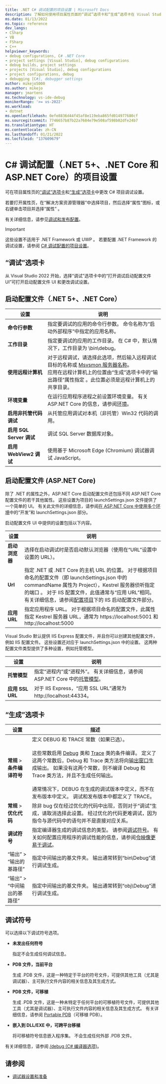 ```yaml
---
title: .NET C# 调试配置的项目设置 | Microsoft Docs
description: 了解如何使用项目属性页面的“调试”选项卡和“生成”选项卡在 Visual Studio 中更改 C# .NET 5+ 或 .NET Core 调试配置的项目设置。
ms.date: 01/13/2022
ms.topic: reference
dev_langs:
- CSharp
- VB
- FSharp
- C++
helpviewer_keywords:
- debug configurations, C# .NET Core
- project settings [Visual Studio], debug configurations
- debug builds, project settings
- projects [Visual Studio], debug configurations
- project configurations, debug
- debugging [C#], debugger settings
author: mikejo5000
ms.author: mikejo
manager: jmartens
ms.technology: vs-ide-debug
monikerRange: '>= vs-2022'
ms.workload:
- dotnet
ms.openlocfilehash: 0efe8836d44f45af8e119eba865fd014977680cf
ms.sourcegitcommit: 7746657b87b22a7684e79e508af598b02dfe24b7
ms.translationtype: HT
ms.contentlocale: zh-CN
ms.lasthandoff: 01/21/2022
ms.locfileid: "137609679"
---
```

# <a name="project-settings-for-c-debug-configurations-net-5-net-core-and-aspnet-core"></a>C# 调试配置（.NET 5+、.NET Core 和 ASP.NET Core）的项目设置

可在项目属性页的[“调试”选项卡](#debug-tab)和[“生成”选项卡](#build-tab)中更改 C# 项目调试设置。

若要打开属性页，在“解决方案资源管理器”中选择项目，然后选择“属性”图标，或右键单击项目并选择“属性”  。

有关详细信息，请参见[调试和发布配置](how-to-set-debug-and-release-configurations.md)。

>[!IMPORTANT]
>这些设置不适用于 .NET Framework 或 UWP 。 若要配置 .NET Framework 的调试设置，请参阅 [C# 调试配置的项目设置](../debugger/project-settings-for-csharp-debug-configurations.md)。

## <a name="debug-tab"></a>“调试”选项卡

从 Visual Studio 2022 开始，选择“调试”选项卡中的“打开调试启动配置文件 UI”可打开启动配置文件 UI 和更改调试设置。

## <a name="launch-profile-net-5-net-core"></a>启动配置文件（.NET 5+、.NET Core）

|设置|说明|
|-------------------------------------| - |
|**命令行参数** | 指定要调试的应用的命令行参数。 命令名称为“启动外部程序”中指定的应用名称。 |
|**工作目录** | 指定要调试的应用的工作目录。 在 C# 中，默认情况下，工作目录为 \bin\debug。 |
|**使用远程计算机**|对于远程调试，请选择此选项，然后输入远程调试目标的名称或 [Msvsmon 服务器名称](../debugger/remote-debugging.md)。 <br />应用在远程计算机上的位置由“生成”选项卡中的“输出路径”属性指定 。此位置必须是远程计算机上的共享目录。 |
|**环境变量**|在运行应用程序进程之前设置环境变量。 有关 ASP.NET Core 的信息，请参阅[环境](/aspnet/core/fundamentals/environments#environments-1)。|
|**启用非托管代码调试** | 从托管应用调试对本机（非托管）Win32 代码的调用。 |
|**启用 SQL Server 调试** | 调试 SQL Server 数据库对象。 |
|**启用 WebView2 调试**| 使用基于 Microsoft Edge (Chromium) 调试器调试 JavaScript。|

## <a name="launch-profile-aspnet-core"></a>启动配置文件 (ASP.NET Core)

除了 .NET 的属性之外，ASP.NET Core 启动配置文件还包括不同 ASP.NET Core 配置文件的若干其他属性。 这些设置为项目的 launchSettings.json 文件提供了一个简单的 UI。 有关此文件的详细信息，请参阅[在 ASP.NET Core 中使用多个环境](/aspnet/core/fundamentals/environments)中的“开发”和 launchSettings.json 部分。

启动配置文件 UI 中提供的设置包括以下内容。

|设置|说明|
|-------------------------------------| - |
|**启动浏览器**|选择在启动调试时是否启动默认浏览器（使用在“URL”设置中设置的 URL）。|
|**Url**|指定 .NET 或 .NET Core 的主机 URL 的位置。 对于根据项目命名的配置文件（即 launchSettings.json 中的 commandName 属性为 Project），Kestrel 服务器侦听指定的端口 。 对于 IIS 配置文件，此值通常与“应用 URL”相同。 有关详细信息，请参阅[配置项目](/aspnet/core/host-and-deploy/iis/development-time-iis-support#configure-the-project)下的 IIS 启动配置文件部分。|
|**应用 URL**|指定应用程序 URL。 对于根据项目命名的配置文件，此属性指定 Kestrel 服务器 URL，通常为 https://localhost:5001 和 http://localhost:5000|

Visual Studio 默认提供 IIS Express 配置文件，并且你可以创建其他配置文件，例如 IIS 配置文件。 这些设置还对应于 launchSettings.json 中的设置。 这两种配置文件类型提供了多种设置，例如托管模型。

|设置|说明|
|-------------------------------------| - |
|**托管模型**|指定“进程内”或“进程外”。 有关详细信息，请参阅 ASP.NET Core 中的[托管模型](/aspnet/core/host-and-deploy/aspnet-core-module#hosting-models)。|
|**应用 SSL URL**|对于 IIS Express，“应用 SSL URL”通常为 http://localhost:44334。|

## <a name="build-tab"></a>“生成”选项卡

|设置|描述|
|-------------|-----------------|
|**常规** > **条件编译符号**|定义 DEBUG 和 TRACE 常数（如果已选）。<br /><br /> 这些常数启用 [Debug](/dotnet/api/system.diagnostics.debug) 类和 [Trace](/dotnet/api/system.diagnostics.trace) 类的条件编译。 定义了这两个常数后，Debug 和 Trace 类方法将向[输出窗口](../ide/reference/output-window.md)生成输出。 如果没有这两个常数，则不编译 Debug 和 Trace 类方法，并且不生成任何输出。<br /><br />通常情况下，DEBUG 在生成的调试版本中定义，而不在发布版本中定义。 调试和发布版本中都定义了 TRACE。|
|**常规** > **优化代码**|除非 bug 仅在经过优化的代码中出现，否则对于“调试”生成，请取消选择此设置。 经过优化的代码更难调试，因为指令与源代码中的语句并不是直接对应关系。|
|**调试符号**|指定编译器生成的调试信息的类型。 请参阅[调试符号](#debug-symbols)。 有关如何配置应用程序的调试性能的信息，请参阅[令映像更易于调试](/dotnet/framework/debug-trace-profile/making-an-image-easier-to-debug)。|
|“输出” > “输出的基路径” |指定中间输出的基文件夹。 输出通常转到“bin\Debug”进行调试生成。|
|“输出” > “中间输出的基路径” |指定中间输出的基文件夹。 输出通常转到“obj\Debug”进行调试生成。|

## <a name="debug-symbols"></a>调试符号

可以选择以下调试符号选项。

- **未发出任何符号**

   指定不会生成任何调试信息。

- **PDB 文件，当前平台**

   生成 .PDB 文件，这是一种特定于平台的符号文件，可提供其他工具（尤其是调试器）、主可执行文件内容的相关信息及其生成方式。

- **PDB 文件，可移植**

   生成 .PDB 文件，这是一种未特定于任何平台的可移植符号文件，可提供其他工具（尤其是调试器）、主可执行文件内容的相关信息及其生成方式。 有关详细信息，请参阅 [Portable PDB](https://github.com/dotnet/core/blob/master/Documentation/diagnostics/portable_pdb.md)（可移植 PDB）。

- **嵌入到 DLL/EXE 中，可跨平台移植**

   将可移植符号信息嵌入程序集。 不会生成任何外部 .PDB 文件。

有关详细信息，请参阅 [/debug (C# 编译器选项)](/dotnet/csharp/language-reference/compiler-options/debug-compiler-option)。

## <a name="see-also"></a>请参阅

- [调试器设置和准备](../debugger/debugger-settings-and-preparation.md)